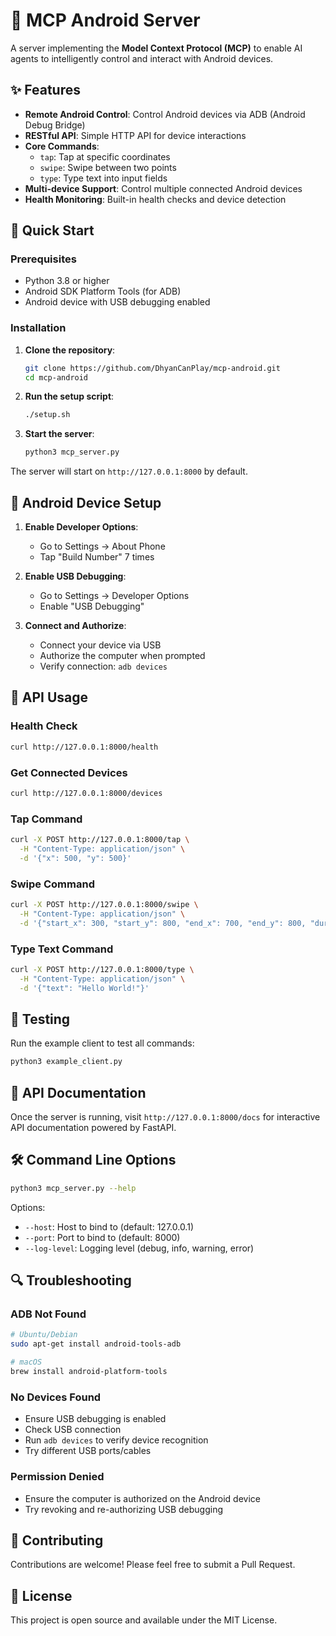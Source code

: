 # 🤖 MCP Android Server

A server implementing the **Model Context Protocol (MCP)** to enable AI agents to intelligently control and interact with Android devices.

## ✨ Features

- **Remote Android Control**: Control Android devices via ADB (Android Debug Bridge)
- **RESTful API**: Simple HTTP API for device interactions
- **Core Commands**:
  - `tap`: Tap at specific coordinates
  - `swipe`: Swipe between two points  
  - `type`: Type text into input fields
- **Multi-device Support**: Control multiple connected Android devices
- **Health Monitoring**: Built-in health checks and device detection

## 🚀 Quick Start

### Prerequisites

- Python 3.8 or higher
- Android SDK Platform Tools (for ADB)
- Android device with USB debugging enabled

### Installation

1. **Clone the repository**:
   ```bash
   git clone https://github.com/DhyanCanPlay/mcp-android.git
   cd mcp-android
   ```

2. **Run the setup script**:
   ```bash
   ./setup.sh
   ```

3. **Start the server**:
   ```bash
   python3 mcp_server.py
   ```

The server will start on `http://127.0.0.1:8000` by default.

## 📱 Android Device Setup

1. **Enable Developer Options**:
   - Go to Settings → About Phone
   - Tap "Build Number" 7 times

2. **Enable USB Debugging**:
   - Go to Settings → Developer Options
   - Enable "USB Debugging"

3. **Connect and Authorize**:
   - Connect your device via USB
   - Authorize the computer when prompted
   - Verify connection: `adb devices`

## 🔧 API Usage

### Health Check
```bash
curl http://127.0.0.1:8000/health
```

### Get Connected Devices
```bash
curl http://127.0.0.1:8000/devices
```

### Tap Command
```bash
curl -X POST http://127.0.0.1:8000/tap \
  -H "Content-Type: application/json" \
  -d '{"x": 500, "y": 500}'
```

### Swipe Command
```bash
curl -X POST http://127.0.0.1:8000/swipe \
  -H "Content-Type: application/json" \
  -d '{"start_x": 300, "start_y": 800, "end_x": 700, "end_y": 800, "duration": 500}'
```

### Type Text Command
```bash
curl -X POST http://127.0.0.1:8000/type \
  -H "Content-Type: application/json" \
  -d '{"text": "Hello World!"}'
```

## 🧪 Testing

Run the example client to test all commands:

```bash
python3 example_client.py
```

## 📖 API Documentation

Once the server is running, visit `http://127.0.0.1:8000/docs` for interactive API documentation powered by FastAPI.

## 🛠️ Command Line Options

```bash
python3 mcp_server.py --help
```

Options:
- `--host`: Host to bind to (default: 127.0.0.1)
- `--port`: Port to bind to (default: 8000)
- `--log-level`: Logging level (debug, info, warning, error)

## 🔍 Troubleshooting

### ADB Not Found
```bash
# Ubuntu/Debian
sudo apt-get install android-tools-adb

# macOS
brew install android-platform-tools
```

### No Devices Found
- Ensure USB debugging is enabled
- Check USB connection
- Run `adb devices` to verify device recognition
- Try different USB ports/cables

### Permission Denied
- Ensure the computer is authorized on the Android device
- Try revoking and re-authorizing USB debugging

## 🤝 Contributing

Contributions are welcome! Please feel free to submit a Pull Request.

## 📄 License

This project is open source and available under the MIT License.
